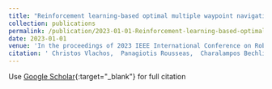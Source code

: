 ```yaml
---
title: "Reinforcement learning-based optimal multiple waypoint navigation"
collection: publications
permalink: /publication/2023-01-01-Reinforcement-learning-based-optimal-multiple-waypoint-navigation
date: 2023-01-01
venue: 'In the proceedings of 2023 IEEE International Conference on Robotics and Automation (ICRA)'
citation: ' Christos Vlachos,  Panagiotis Rousseas,  Charalampos Bechlioulis,  Kostas Kyriakopoulos, &quot;Reinforcement learning-based optimal multiple waypoint navigation.&quot; In the proceedings of 2023 IEEE International Conference on Robotics and Automation (ICRA), 2023.'
---
```

Use [Google Scholar](https://scholar.google.com/scholar?q=Reinforcement+learning+based+optimal+multiple+waypoint+navigation){:target="_blank"} for full citation